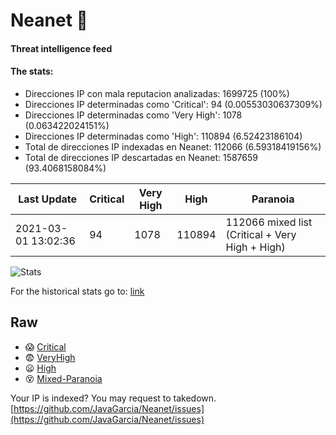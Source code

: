 # Neanet :hocho:
#### Threat intelligence feed
#### The stats:

- Direcciones IP con mala reputacion analizadas: 1699725 (100%)
- Direcciones IP determinadas como 'Critical':  94 (0.00553030637309%)
- Direcciones IP determinadas como 'Very High':  1078 (0.063422024151%)
- Direcciones IP determinadas como 'High':  110894 (6.52423186104)
- Total de direcciones IP indexadas en Neanet:  112066 (6.59318419156%)
- Total de direcciones IP descartadas en Neanet:  1587659 (93.4068158084%)

| Last Update | Critical | Very High | High | Paranoia |
| --- | --- | --- | --- | --- |
| 2021-03-01 13:02:36 | 94 | 1078 | 110894 | 112066 mixed list (Critical + Very High + High)|

![Stats](https://docs.google.com/spreadsheets/d/e/2PACX-1vSnaNMIXVabIpDJjufMlzH7poXnshF3mgd8Is1g9ytUEzVsP5my4Trn8f-xkoLLQ38xpL3HtmUexLo6/pubchart?oid=501124687&format=image)

For the historical stats go to: [link](/stats.csv)
## Raw
- :scream: [Critical](https://raw.githubusercontent.com/JavaGarcia/Neanet/master/blacklists/neanet_critical.txt)
- :fearful: [VeryHigh](https://raw.githubusercontent.com/JavaGarcia/Neanet/master/blacklists/neanet_veryHigh.txtt)
- :frowning: [High](https://raw.githubusercontent.com/JavaGarcia/Neanet/master/blacklists/neanet_high.txt)
- :dizzy_face: [Mixed-Paranoia](https://raw.githubusercontent.com/JavaGarcia/Neanet/master/blacklists/neanet_all.txt)


Your IP is indexed? You may request to takedown. [https://github.com/JavaGarcia/Neanet/issues](https://github.com/JavaGarcia/Neanet/issues)




































































































































































































































































































































































































































































































































































































































































































































































































































































































































































































































































































































































































































































































































































































































































































































































































































































































































































































































































































































































































































































































































































































































































































































































































































































































































































































































































































































































































































































































































































































































































































































































































































































































































































































































































































































































































































































































































































































































































































































































































































































































































































































































































































































































































































































































































































































































































































































